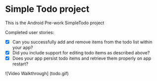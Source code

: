 # Simple Todo project

This is the Android Pre-work SimpleTodo project

Completed user stories:

* [x] Can you successfully add and remove items from the todo list within your app?
* [x] Did you include support for editing todo items as described above?
* [x] Does your app persist todo items and retrieve them properly on app restart?

![Video Walkthrough] (todo.gif)